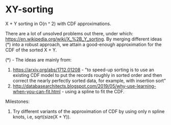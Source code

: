 # XY-sorting
X + Y sorting in O(n ^ 2) with CDF approximations.

There are a lot of unsolved problems out there, under which: https://en.wikipedia.org/wiki/X_%2B_Y_sorting.
By merging different ideas (*) into a robust approach, we attain a good-enough approximation for the CDF of the sorted X + Y.

(*) - The ideas are mainly from:
1) https://arxiv.org/abs/1712.01208 - "to speed-up sorting is to use an existing CDF model to put the records roughly in sorted order and then correct the nearly perfectly sorted data, for example, with insertion sort"
2) http://databasearchitects.blogspot.com/2019/05/why-use-learning-when-you-can-fit.html - using a spline to fit the CDF.

Milestones:
1) Try different variants of the approximation of CDF by using only n spline knots, i.e, sqrt(size(X + Y)).
